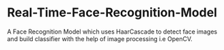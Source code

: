 # Real-Time-Face-Recognition-Model
A Face Recognition Model which uses HaarCascade to detect face images and build classifier with the help of image processing i.e OpenCV.
